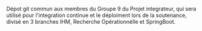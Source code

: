 Dépot git commun aux membres du Groupe 9 du Projet integrateur, qui sera utilisé pour l'integration continue et le déploiment lors de la soutenance, divisé en 3 branches IHM, Recherche Opérationnélle et SpringBoot. 
